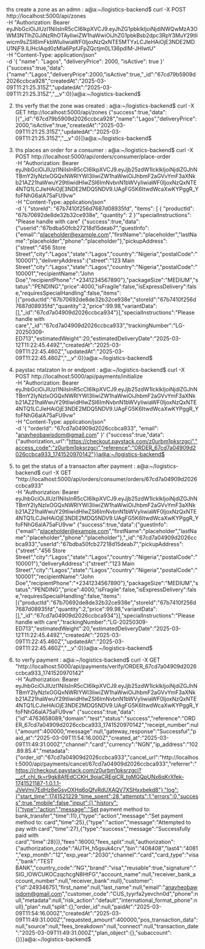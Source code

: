 ths create a zone as an admn : a@a:~/logistics-backend$ curl -X POST http://localhost:5000/api/zones \
-H "Authorization: Bearer eyJhbGciOiJIUzI1NiIsInR5cCI6IkpXVCJ9.eyJhZG1pbklkIjoiNjdiNWQwMzA3OWM3NTlhZGJiNzRhOTAyIiwiZW1haWwiOiJhZG1pbkBsb2dpc3RpY3MuY29tIiwicm9sZSI6ImFkbWluIiwiaWF0IjoxNzQxNTE5MTYxLCJleHAiOjE3NDE2MDU1NjF9.ILlHcIAqd0zMIa6PpfJFpZQctjm0L136pdIM-JHIwtU" \
-H "Content-Type: application/json" \
-d '{
  "name": "Lagos",
  "deliveryPrice": 2000,
  "isActive": true
}'
{"success":true,"data":{"name":"Lagos","deliveryPrice":2000,"isActive":true,"_id":"67cd79b5909d2026ccbca928","createdAt":"2025-03-09T11:21:25.315Z","updatedAt":"2025-03-09T11:21:25.315Z","__v":0}}a@a:~/logistics-backend$ 


2. ths verfy that the zone was created : a@a:~/logistics-backend$ curl -X GET http://localhost:5000/api/zones
{"success":true,"data":[{"_id":"67cd79b5909d2026ccbca928","name":"Lagos","deliveryPrice":2000,"isActive":true,"createdAt":"2025-03-09T11:21:25.315Z","updatedAt":"2025-03-09T11:21:25.315Z","__v":0}]}a@a:~/logistics-backend$ 



3. ths places an order for a consumer : a@a:~/logistics-backend$ curl -X POST http://localhost:5000/api/orders/consumer/place-order \
-H "Authorization: Bearer eyJhbGciOiJIUzI1NiIsInR5cCI6IkpXVCJ9.eyJjb25zdW1lcklkIjoiNjdiZGJhNTBmY2IyNzIxOGQxNWRlYWI3IiwiZW1haWwiOiJhbmF2aGVvYmF3aXNkb21AZ21haWwuY29tIiwidHlwZSI6ImNvbnN1bWVyIiwiaWF0IjoxNzQxNTE4NTQ1LCJleHAiOjE3NDE2MDQ5NDV9.UAgFG5K6ItwdWcaXwKYPggR_YfoFNhG6alA75aFU9vw" \
-H "Content-Type: application/json" \
-d '{
  "storeId": "67b7410f256d7687d08935fd",
  "items": [
    {
      "productId": "67b70692de8de32b32ce938e",
      "quantity": 2
}'"specialInstructions": "Please handle with care"
{"success":true,"data":{"userId":"67bdba50fcb27218d15deab7","guestInfo":{"email":"placeholder@example.com","firstName":"placeholder","lastName":"placeholder","phone":"placeholder"},"pickupAddress":{"street":"456 Store Street","city":"Lagos","state":"Lagos","country":"Nigeria","postalCode":"100001"},"deliveryAddress":{"street":"123 Main Street","city":"Lagos","state":"Lagos","country":"Nigeria","postalCode":"100001","recipientName":"John Doe","recipientPhone":"+2341234567890"},"packageSize":"MEDIUM","status":"PENDING","price":4000,"isFragile":false,"isExpressDelivery":false,"requiresSpecialHandling":false,"items":[{"productId":"67b70692de8de32b32ce938e","storeId":"67b7410f256d7687d08935fd","quantity":2,"price":99.98,"variantData":[],"_id":"67cd7a04909d2026ccbca934"}],"specialInstructions":"Please handle with care","_id":"67cd7a04909d2026ccbca933","trackingNumber":"LG-20250309-ED713","estimatedWeight":20,"estimatedDeliveryDate":"2025-03-12T11:22:45.449Z","createdAt":"2025-03-09T11:22:45.460Z","updatedAt":"2025-03-09T11:22:45.460Z","__v":0}}a@a:~/logistics-backend$ 






4. paystac ntalzaton ln or endpont : a@a:~/logistics-backend$ curl -X POST http://localhost:5000/api/payments/initialize \
-H "Authorization: Bearer eyJhbGciOiJIUzI1NiIsInR5cCI6IkpXVCJ9.eyJjb25zdW1lcklkIjoiNjdiZGJhNTBmY2IyNzIxOGQxNWRlYWI3IiwiZW1haWwiOiJhbmF2aGVvYmF3aXNkb21AZ21haWwuY29tIiwidHlwZSI6ImNvbnN1bWVyIiwiaWF0IjoxNzQxNTE4NTQ1LCJleHAiOjE3NDE2MDQ5NDV9.UAgFG5K6ItwdWcaXwKYPggR_YfoFNhG6alA75aFU9vw" \
-H "Content-Type: application/json" \
-d '{
  "orderId": "67cd7a04909d2026ccbca933",
  "email": "anavheobawisdom@gmail.com"
}'
{"success":true,"data":{"authorization_url":"https://checkout.paystack.com/z0urbm1pksrzgci","access_code":"z0urbm1pksrzgci","reference":"ORDER_67cd7a04909d2026ccbca933_1741520970142"}}a@a:~/logistics-backend$ 



5. to get the status of a transacton after payment : a@a:~/logistics-backend$ curl -X GET "http://localhost:5000/api/orders/consumer/orders/67cd7a04909d2026ccbca933" \
-H "Authorization: Bearer eyJhbGciOiJIUzI1NiIsInR5cCI6IkpXVCJ9.eyJjb25zdW1lcklkIjoiNjdiZGJhNTBmY2IyNzIxOGQxNWRlYWI3IiwiZW1haWwiOiJhbmF2aGVvYmF3aXNkb21AZ21haWwuY29tIiwidHlwZSI6ImNvbnN1bWVyIiwiaWF0IjoxNzQxNTE4NTQ1LCJleHAiOjE3NDE2MDQ5NDV9.UAgFG5K6ItwdWcaXwKYPggR_YfoFNhG6alA75aFU9vw"
{"success":true,"data":{"guestInfo":{"email":"placeholder@example.com","firstName":"placeholder","lastName":"placeholder","phone":"placeholder"},"_id":"67cd7a04909d2026ccbca933","userId":"67bdba50fcb27218d15deab7","pickupAddress":{"street":"456 Store Street","city":"Lagos","state":"Lagos","country":"Nigeria","postalCode":"100001"},"deliveryAddress":{"street":"123 Main Street","city":"Lagos","state":"Lagos","country":"Nigeria","postalCode":"100001","recipientName":"John Doe","recipientPhone":"+2341234567890"},"packageSize":"MEDIUM","status":"PENDING","price":4000,"isFragile":false,"isExpressDelivery":false,"requiresSpecialHandling":false,"items":[{"productId":"67b70692de8de32b32ce938e","storeId":"67b7410f256d7687d08935fd","quantity":2,"price":99.98,"variantData":[],"_id":"67cd7a04909d2026ccbca934"}],"specialInstructions":"Please handle with care","trackingNumber":"LG-20250309-ED713","estimatedWeight":20,"estimatedDeliveryDate":"2025-03-12T11:22:45.449Z","createdAt":"2025-03-09T11:22:45.460Z","updatedAt":"2025-03-09T11:22:45.460Z","__v":0}}a@a:~/logistics-backend$ 





6. to verfy payment :    a@a:~/logistics-backend$ curl -X GET "http://localhost:5000/api/payments/verify/ORDER_67cd7a04909d2026ccbca933_1741520970142" \
-H "Authorization: Bearer eyJhbGciOiJIUzI1NiIsInR5cCI6IkpXVCJ9.eyJjb25zdW1lcklkIjoiNjdiZGJhNTBmY2IyNzIxOGQxNWRlYWI3IiwiZW1haWwiOiJhbmF2aGVvYmF3aXNkb21AZ21haWwuY29tIiwidHlwZSI6ImNvbnN1bWVyIiwiaWF0IjoxNzQxNTE4NTQ1LCJleHAiOjE3NDE2MDQ5NDV9.UAgFG5K6ItwdWcaXwKYPggR_YfoFNhG6alA75aFU9vw"
{"success":true,"data":{"id":4763658089,"domain":"test","status":"success","reference":"ORDER_67cd7a04909d2026ccbca933_1741520970142","receipt_number":null,"amount":400000,"message":null,"gateway_response":"Successful","paid_at":"2025-03-09T11:54:16.000Z","created_at":"2025-03-09T11:49:31.000Z","channel":"card","currency":"NGN","ip_address":"102.89.85.4","metadata":{"order_id":"67cd7a04909d2026ccbca933","cancel_url":"http://localhost:5000/api/payments/cancel/67cd7a04909d2026ccbca933","referrer":"https://checkout.paystack.com/z0urbm1pksrzgci?__cf_chl_tk=r9gk8AfEdCCKH_9oiaCREgiCR_tgMGQpUNx6qKrXfek-1741521187-1.0.1.1-JVeVmi7EdHz8eGsyOXHq6oQfvRdUXAQV7XSHxxbekd8"},"log":{"start_time":1741521229,"time_spent":28,"attempts":1,"errors":0,"success":true,"mobile":false,"input":[],"history":[{"type":"action","message":"Set payment method to: bank_transfer","time":11},{"type":"action","message":"Set payment method to: card","time":25},{"type":"action","message":"Attempted to pay with card","time":27},{"type":"success","message":"Successfully paid with card","time":28}]},"fees":16000,"fees_split":null,"authorization":{"authorization_code":"AUTH_h5gsuk4crv","bin":"408408","last4":"4081","exp_month":"12","exp_year":"2030","channel":"card","card_type":"visa ","bank":"TEST BANK","country_code":"NG","brand":"visa","reusable":true,"signature":"SIG_lOWCUKOCzqchcgN8HtFG","account_name":null,"receiver_bank_account_number":null,"receiver_bank":null},"customer":{"id":249346751,"first_name":null,"last_name":null,"email":"anavheobawisdom@gmail.com","customer_code":"CUS_tyyrfa2yevchn0d","phone":null,"metadata":null,"risk_action":"default","international_format_phone":null},"plan":null,"split":{},"order_id":null,"paidAt":"2025-03-09T11:54:16.000Z","createdAt":"2025-03-09T11:49:31.000Z","requested_amount":400000,"pos_transaction_data":null,"source":null,"fees_breakdown":null,"connect":null,"transaction_date":"2025-03-09T11:49:31.000Z","plan_object":{},"subaccount":{}}}a@a:~/logistics-backend$ 